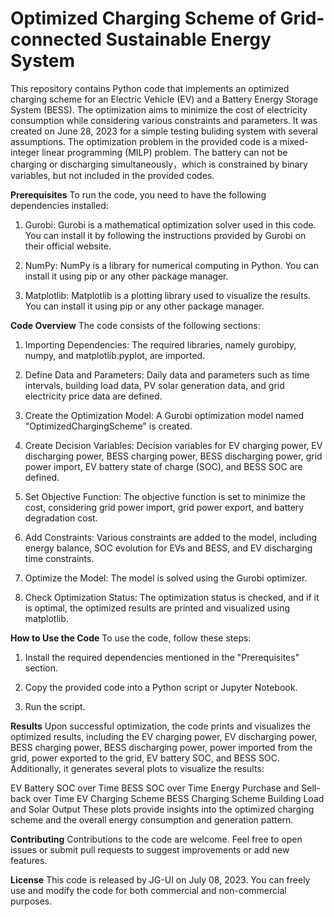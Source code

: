 # Optimized Charging Scheme of Grid-connected Sustainable Energy System
This repository contains Python code that implements an optimized charging scheme for an Electric Vehicle (EV) and a Battery Energy Storage System (BESS). The optimization aims to minimize the cost of electricity consumption while considering various constraints and parameters.
It was created on June 28, 2023 for a simple testing buliding system with several assumptions. The optimization problem in the provided code is a mixed-integer linear programming (MILP) problem. The battery can not be charging or discharging simultaneously，which is constrained by binary variables, but not included in the provided codes.

**Prerequisites**
To run the code, you need to have the following dependencies installed:

1. Gurobi: Gurobi is a mathematical optimization solver used in this code. You can install it by following the instructions provided by Gurobi on their official website.

2. NumPy: NumPy is a library for numerical computing in Python. You can install it using pip or any other package manager.

3. Matplotlib: Matplotlib is a plotting library used to visualize the results. You can install it using pip or any other package manager.

**Code Overview**
The code consists of the following sections:

1. Importing Dependencies: The required libraries, namely gurobipy, numpy, and matplotlib.pyplot, are imported.

2. Define Data and Parameters: Daily data and parameters such as time intervals, building load data, PV solar generation data, and grid electricity price data are defined.

3. Create the Optimization Model: A Gurobi optimization model named "OptimizedChargingScheme" is created.

4. Create Decision Variables: Decision variables for EV charging power, EV discharging power, BESS charging power, BESS discharging power, grid power import, EV battery state of charge (SOC), and BESS SOC are defined.

5. Set Objective Function: The objective function is set to minimize the cost, considering grid power import, grid power export, and battery degradation cost.

6. Add Constraints: Various constraints are added to the model, including energy balance, SOC evolution for EVs and BESS, and EV discharging time constraints.

7. Optimize the Model: The model is solved using the Gurobi optimizer.

8. Check Optimization Status: The optimization status is checked, and if it is optimal, the optimized results are printed and visualized using matplotlib.

**How to Use the Code**
To use the code, follow these steps:

1. Install the required dependencies mentioned in the "Prerequisites" section.

2. Copy the provided code into a Python script or Jupyter Notebook.

3. Run the script.

**Results**
Upon successful optimization, the code prints and visualizes the optimized results, including the EV charging power, EV discharging power, BESS charging power, BESS discharging power, power imported from the grid, power exported to the grid, EV battery SOC, and BESS SOC. Additionally, it generates several plots to visualize the results:

EV Battery SOC over Time
BESS SOC over Time
Energy Purchase and Sell-back over Time
EV Charging Scheme
BESS Charging Scheme
Building Load and Solar Output
These plots provide insights into the optimized charging scheme and the overall energy consumption and generation pattern.

**Contributing**
Contributions to the code are welcome. Feel free to open issues or submit pull requests to suggest improvements or add new features.

**License**
This code is released by JG-UI on July 08, 2023. You can freely use and modify the code for both commercial and non-commercial purposes.
